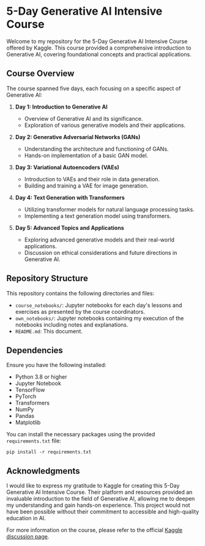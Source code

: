 # 5-Day Generative AI Intensive Course

Welcome to my repository for the 5-Day Generative AI Intensive Course offered by Kaggle. This course provided a comprehensive introduction to Generative AI, covering foundational concepts and practical applications.

## Course Overview

The course spanned five days, each focusing on a specific aspect of Generative AI:

1. **Day 1: Introduction to Generative AI**
   - Overview of Generative AI and its significance.
   - Exploration of various generative models and their applications.

2. **Day 2: Generative Adversarial Networks (GANs)**
   - Understanding the architecture and functioning of GANs.
   - Hands-on implementation of a basic GAN model.

3. **Day 3: Variational Autoencoders (VAEs)**
   - Introduction to VAEs and their role in data generation.
   - Building and training a VAE for image generation.

4. **Day 4: Text Generation with Transformers**
   - Utilizing transformer models for natural language processing tasks.
   - Implementing a text generation model using transformers.

5. **Day 5: Advanced Topics and Applications**
   - Exploring advanced generative models and their real-world applications.
   - Discussion on ethical considerations and future directions in Generative AI.

## Repository Structure

This repository contains the following directories and files:

- `course_notebooks/`: Jupyter notebooks for each day's lessons and exercises as presented by the course coordinators.
- `own_notebooks/`: Jupyter notebooks containing my execution of the notebooks including notes and explanations.
- `README.md`: This document.

## Dependencies

Ensure you have the following installed:

- Python 3.8 or higher
- Jupyter Notebook
- TensorFlow
- PyTorch
- Transformers
- NumPy
- Pandas
- Matplotlib

You can install the necessary packages using the provided `requirements.txt` file:

```
pip install -r requirements.txt
```

## Acknowledgments

I would like to express my gratitude to Kaggle for creating this 5-Day Generative AI Intensive Course. Their platform and resources provided an invaluable introduction to the field of Generative AI, allowing me to deepen my understanding and gain hands-on experience. This project would not have been possible without their commitment to accessible and high-quality education in AI.

For more information on the course, please refer to the official [Kaggle discussion page](https://www.kaggle.com/discussions/general/545082).
